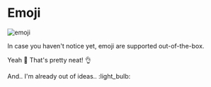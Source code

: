 # Emoji

![emoji](~@assets/emoji.jpeg)

In case you haven't notice yet, emoji are supported out-of-the-box.

Yeah :tada:
That's pretty neat! :ok_hand:

And.. I'm already out of ideas.. :light_bulb:
